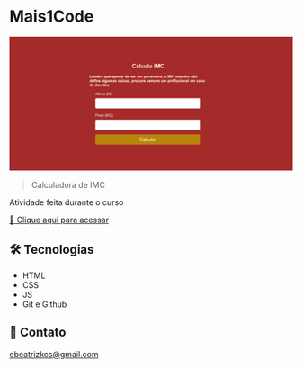 # Mais1Code

![preview](./img/readme/previa.png)

> Calculadora de IMC

Atividade feita durante o curso

[🔗 Clique aqui para acessar](https://soubeatrizkaroline.github.io/Mais1Code_CalculadoraIMC//)


## 🛠 Tecnologias

- HTML
- CSS
- JS
- Git e Github

## 💙 Contato

ebeatrizkcs@gmail.com
